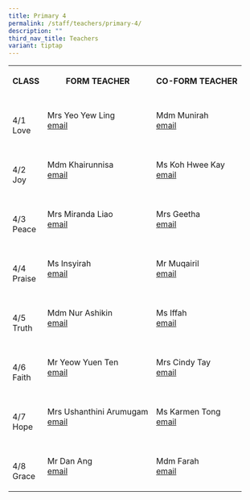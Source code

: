 ```yaml
---
title: Primary 4
permalink: /staff/teachers/primary-4/
description: ""
third_nav_title: Teachers
variant: tiptap
---
```

<table style="minWidth: 75px">
<colgroup>
<col>
<col>
<col>
</colgroup>
<tbody>
<tr>
<th rowspan="1" colspan="1">
<p>CLASS</p>
</th>
<th rowspan="1" colspan="1">
<p>FORM TEACHER</p>
</th>
<th rowspan="1" colspan="1">
<p>CO-FORM TEACHER</p>
</th>
</tr>
<tr>
<td rowspan="1" colspan="1">
<p>
<br>4/1
<br>Love</p>
</td>
<td rowspan="1" colspan="1">
<p></p>
<p>Mrs Yeo Yew Ling
<br><a href="mailto:ong_yew_ling@schools.gov.sg" rel="noopener noreferrer nofollow" target="_blank">email</a>
</p>
</td>
<td rowspan="1" colspan="1">
<p></p>
<p>Mdm Munirah
<br><a href="mailto:munirah_manap@schools.gov.sg" rel="noopener noreferrer nofollow" target="_blank">email</a>
</p>
</td>
</tr>
<tr>
<td rowspan="1" colspan="1">
<p>
<br>4/2
<br>Joy</p>
</td>
<td rowspan="1" colspan="1">
<p></p>
<p>Mdm Khairunnisa
<br><a href="mailto:khairunnisa_shamsuri@schools.gov.sg" rel="noopener noreferrer nofollow" target="_blank">email</a>
</p>
</td>
<td rowspan="1" colspan="1">
<p></p>
<p>Ms Koh Hwee Kay
<br><a href="mailto:koh_hwee_kay@schools.gov.sg.sg" rel="noopener noreferrer nofollow" target="_blank">email</a>
</p>
</td>
</tr>
<tr>
<td rowspan="1" colspan="1">
<p>
<br>4/3
<br>Peace</p>
</td>
<td rowspan="1" colspan="1">
<p></p>
<p>Mrs Miranda Liao
<br><a href="mailto:miranda_lai_lijing@schools.gov.sg" rel="noopener noreferrer nofollow" target="_blank">email<br></a>
</p>
</td>
<td rowspan="1" colspan="1">
<p></p>
<p>Mrs Geetha
<br><a href="mailto:geetha_muralimohan@schools.gov.sg" rel="noopener noreferrer nofollow" target="_blank">email</a>
</p>
</td>
</tr>
<tr>
<td rowspan="1" colspan="1">
<p>
<br>4/4
<br>Praise</p>
</td>
<td rowspan="1" colspan="1">
<p></p>
<p>Ms Insyirah
<br><a href="mailto:insyirah_maritz@schools.gov.sg" rel="noopener noreferrer nofollow" target="_blank">email</a>
</p>
</td>
<td rowspan="1" colspan="1">
<p></p>
<p>Mr Muqairil
<br><a href="mailto:muqairil_kamaluddin@schools.gov.sg" rel="noopener noreferrer nofollow" target="_blank">email</a>
</p>
</td>
</tr>
<tr>
<td rowspan="1" colspan="1">
<p>
<br>4/5
<br>Truth</p>
</td>
<td rowspan="1" colspan="1">
<p></p>
<p>Mdm Nur Ashikin
<br><a href="mailto:siti_nurashikin_mohd_sultan@schools.gov.sg" rel="noopener noreferrer nofollow" target="_blank">email</a>
</p>
</td>
<td rowspan="1" colspan="1">
<p></p>
<p>Ms Iffah
<br><a href="mailto:nuriffah_zakiah_mohd_said@schools.gov.sg" rel="noopener noreferrer nofollow" target="_blank">email</a>
</p>
</td>
</tr>
<tr>
<td rowspan="1" colspan="1">
<p>
<br>4/6
<br>Faith</p>
</td>
<td rowspan="1" colspan="1">
<p></p>
<p>Mr Yeow Yuen Ten
<br><a href="mailto:yeow_yuen_ten@schools.gov.sg" rel="noopener noreferrer nofollow" target="_blank">email</a>
</p>
</td>
<td rowspan="1" colspan="1">
<p></p>
<p>Mrs Cindy Tay
<br><a href="mailto:cindy_lim@schools.gov.sg" rel="noopener noreferrer nofollow" target="_blank">email</a>
</p>
</td>
</tr>
<tr>
<td rowspan="1" colspan="1">
<p>
<br>4/7
<br>Hope</p>
</td>
<td rowspan="1" colspan="1">
<p></p>
<p>Mrs Ushanthini Arumugam
<br><a href="mailto:ushanthini_arumugam@schools.gov.sg" rel="noopener noreferrer nofollow" target="_blank">email</a>
</p>
</td>
<td rowspan="1" colspan="1">
<p></p>
<p>Ms Karmen Tong
<br><a href="mailto:tong_jia_min@schools.gov.sg" rel="noopener noreferrer nofollow" target="_blank">email</a>
</p>
</td>
</tr>
<tr>
<td rowspan="1" colspan="1">
<p>
<br>4/8
<br>Grace</p>
</td>
<td rowspan="1" colspan="1">
<p></p>
<p>Mr Dan Ang
<br><a href="mailto:ang_kah_eng@schools.gov.sg" rel="noopener noreferrer nofollow" target="_blank">email</a>
</p>
</td>
<td rowspan="1" colspan="1">
<p></p>
<p>Mdm Farah
<br><a href="mailto:farah_anna_mohamed@schools.gov.sg" rel="noopener noreferrer nofollow" target="_blank">email</a>
</p>
</td>
</tr>
</tbody>
</table>
<p></p>